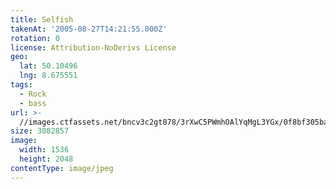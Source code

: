 ```yaml
---
title: Selfish
takenAt: '2005-08-27T14:21:55.000Z'
rotation: 0
license: Attribution-NoDerivs License
geo:
  lat: 50.10496
  lng: 8.675551
tags:
  - Rock
  - bass
url: >-
  //images.ctfassets.net/bncv3c2gt878/3rXwC5PWmhOAlYqMgL3YGx/0f8bf305ba761ec60b37e064a4ed9656/selfish_4321116883_o
size: 3082857
image:
  width: 1536
  height: 2048
contentType: image/jpeg
---
```


